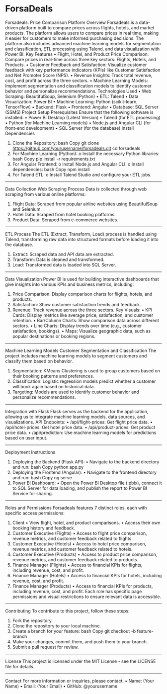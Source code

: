 # ForsaDeals
Forsadeals: Price Comparison Platform
Overview
Forsadeals is a data-driven platform built to compare prices across flights, hotels, and market products. The platform allows users to compare prices in real time, making it easier for customers to make informed purchasing decisions. The platform also includes advanced machine learning models for segmentation and classification, ETL processing using Talend, and data visualization with Power BI.
Key Features
•	Flight, Hotel, and Product Price Comparison: Compare prices in real-time across three key sectors: Flights, Hotels, and Products.
•	Customer Feedback and Satisfaction: Visualize customer feedback with key performance indicators (KPIs) like Customer Satisfaction and Net Promoter Score (NPS).
•	Revenue Insights: Track total revenue, cost, and profit across the three sectors.
•	Machine Learning Models: Implement segmentation and classification models to identify customer behavior and personalize recommendations.
Technologies Used
•	Web Scraping: BeautifulSoup, Selenium (Python)
•	ETL: Talend
•	Data Visualization: Power BI
•	Machine Learning: Python (scikit-learn, TensorFlow)
•	Backend: Flask
•	Frontend: Angular
•	Database: SQL Server (SSMS)
Project Setup
Prerequisites
Ensure that the following software is installed:
•	Power BI Desktop (Latest Version)
•	Talend (for ETL processing)
•	Python (for Machine Learning models)
•	Node.js and Angular CLI (for front-end development)
•	SQL Server (for the database)
Install Dependencies
1.	Clone the Repository:
bash
Copy
git clone https://github.com/yourusername/forsadeals.git
cd forsadeals
2.	For Machine Learning (Python):
o	Install the necessary Python libraries:
bash
Copy
pip install -r requirements.txt
3.	For Angular Frontend:
o	Install Node.js and Angular CLI.
o	Install dependencies:
bash
Copy
npm install
4.	For Talend ETL:
o	Install Talend Studio and configure your ETL jobs.
________________________________________
Data Collection
Web Scraping Process
Data is collected through web scraping from various online platforms:
1.	Flight Data: Scraped from popular airline websites using BeautifulSoup and Selenium.
2.	Hotel Data: Scraped from hotel booking platforms.
3.	Product Data: Scraped from e-commerce websites.
________________________________________
ETL Process
The ETL (Extract, Transform, Load) process is handled using Talend, transforming raw data into structured formats before loading it into the database.
1.	Extract: Scraped data and API data are extracted.
2.	Transform: Data is cleaned and transformed.
3.	Load: Transformed data is loaded into SQL Server.
________________________________________
Data Visualization
Power BI is used for building interactive dashboards that give insights into various KPIs and business metrics, including:
1.	Price Comparison: Display comparison charts for flights, hotels, and products.
2.	Satisfaction: Show customer satisfaction trends and feedback.
3.	Revenue: Track revenue across the three sectors.
Key Visuals:
•	KPI Cards: Display metrics like average price, satisfaction, and customer retention.
•	Bar/Column Charts: Show comparison data across different sectors.
•	Line Charts: Display trends over time (e.g., customer satisfaction, bookings).
•	Maps: Visualize geographic data, such as popular destinations or booking regions.
________________________________________
Machine Learning Models
Customer Segmentation and Classification
The project includes machine learning models to segment customers and classify them based on behavior.
1.	Segmentation: KMeans Clustering is used to group customers based on their booking patterns and preferences.
2.	Classification: Logistic regression models predict whether a customer will book again based on historical data.
3.	Targeting: Models are used to identify customer behavior and personalize recommendations.
________________________________________
Integration with Flask
Flask serves as the backend for the application, allowing us to integrate machine learning models, data sources, and visualizations.
API Endpoints:
•	/api/flight-prices: Get flight price data.
•	/api/hotel-prices: Get hotel price data.
•	/api/product-prices: Get product price data.
•	/api/prediction: Use machine learning models for predictions based on user input.
________________________________________
Deployment Instructions
1. Deploying the Backend (Flask API):
•	Navigate to the backend directory and run:
bash
Copy
python app.py
2. Deploying the Frontend (Angular):
•	Navigate to the frontend directory and run:
bash
Copy
ng serve
3. Power BI Dashboard:
•	Open the Power BI Desktop file (.pbix), connect it to SQL Server for data loading, and publish the report to Power BI Service for sharing.
________________________________________
Roles and Permissions
Forsadeals features 7 distinct roles, each with specific access permissions:
1. Client
•	View flight, hotel, and product comparisons.
•	Access their own booking history and feedback.
2. Customer Executive (Flights)
•	Access to flight price comparison, revenue metrics, and customer feedback related to flights.
3. Customer Executive (Hotels)
•	Access to hotel price comparison, revenue metrics, and customer feedback related to hotels.
4. Customer Executive (Products)
•	Access to product price comparison, revenue metrics, and customer feedback related to products.
5. Finance Manager (Flights)
•	Access to financial KPIs for flights, including revenue, cost, and profit.
6. Finance Manager (Hotels)
•	Access to financial KPIs for hotels, including revenue, cost, and profit.
7. Finance Manager (Products)
•	Access to financial KPIs for products, including revenue, cost, and profit.
Each role has specific page permissions and visual restrictions to ensure relevant data is accessible.
________________________________________
Contributing
To contribute to this project, follow these steps:
1.	Fork the repository.
2.	Clone the repository to your local machine.
3.	Create a branch for your feature:
bash
Copy
git checkout -b feature-branch
4.	Make your changes, commit them, and push them to your branch.
5.	Submit a pull request for review.
________________________________________
License
This project is licensed under the MIT License - see the LICENSE file for details.
________________________________________
Contact
For more information or inquiries, please contact:
•	Name: (Your Name)
•	Email: (Your Email)
•	GitHub: @yourusername

